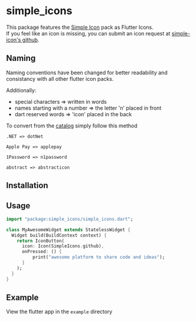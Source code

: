 
# simple_icons

This package features the [Simple Icon](https://simpleicons.org/) pack as Flutter Icons. <br>
If you feel like an icon is missing, you can submit an icon request at [simple-icon's github](https://github.com/simple-icons/simple-icons/issues/new/choose).


## Naming
Naming conventions have been changed for better readability and consistancy with all other flutter icon packs.

Additionally: 
- special characters => written in words
- names starting with a number => the letter 'n' placed in front
- dart reserved words => 'icon' placed in the back

To convert from the [catalog](https://simpleicons.org/) simply follow this method

```
.NET => dotNet

Apple Pay => applepay

1Password => n1password

abstract => abstracticon
```

## 

## Installation

## Usage

```dart
import "package:simple_icons/simple_icons.dart";

class MyAwesomeWidget extends StatelessWidget {
  Widget build(BuildContext context) {
    return IconButton(
      icon: Icon(SimpleIcons.github),
      onPressed: () {
          print("awesome platform to share code and ideas");
      }
    );
  }
}
```

## Example
View the flutter app in the `example` directory